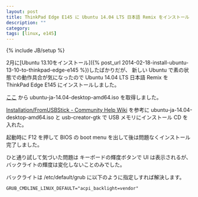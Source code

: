 ```yaml
---
layout: post
title: ThinkPad Edge E145 に Ubuntu 14.04 LTS 日本語 Remix をインストール
description: ""
category: 
tags: [linux, e145]
---
```

{% include JB/setup %}

2月に[Ubuntu 13.10をインストール]({% post_url 2014-02-18-install-ubuntu-13-10-to-thinkpad-edge-e145 %})したばかりだが、
新しい Ubuntu で素の状態での動作具合が気になったので
Ubuntu 14.04 LTS 日本語 Remix を ThinkPad Edge E145 にインストールしました。

[ここ](https://www.ubuntulinux.jp/News/ubuntu1404-ja-remix) から ubuntu-ja-14.04-desktop-amd64.iso を取得しました。

[Installation/FromUSBStick - Community Help Wiki](https://help.ubuntu.com/community/Installation/FromUSBStick)
を参考に ubuntu-ja-14.04-desktop-amd64.iso と  usb-creator-gtk で
USB メモリにインストール CD を入れた。

起動時に F12 を押して BIOS の boot menu を出して後は問題なくインストール完了しました。

ひと通り試して気づいた問題は
キーボードの輝度ボタンで UI は表示されるが、バックライトの輝度は変化しないことのみでした。

バックライトは /etc/default/grub に以下のように指定しすれば解決します。

~~~
GRUB_CMDLINE_LINUX_DEFAULT="acpi_backlight=vendor"
~~~

